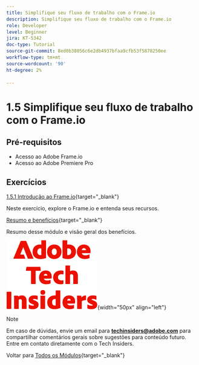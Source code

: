 ```yaml
---
title: Simplifique seu fluxo de trabalho com o Frame.io
description: Simplifique seu fluxo de trabalho com o Frame.io
role: Developer
level: Beginner
jira: KT-5342
doc-type: Tutorial
source-git-commit: 8ed0b38056c6e2db4937bfaa9cfb53f5878250ee
workflow-type: tm+mt
source-wordcount: '90'
ht-degree: 2%

---
```


# 1.5 Simplifique seu fluxo de trabalho com o Frame.io


## Pré-requisitos

- Acesso ao Adobe Frame.io
- Acesso ao Adobe Premiere Pro

## Exercícios

[1.5.1 Introdução ao Frame.io](./ex1.md){target="_blank"}

Neste exercício, explore o Frame.io e entenda seus recursos.

[Resumo e benefícios](./summary.md){target="_blank"}

Resumo desse módulo e visão geral dos benefícios.

![Informantes técnicos](./../../../assets/images/techinsiders.png){width="50px" align="left"}

>[!NOTE]
>
>Em caso de dúvidas, envie um email para **techinsiders@adobe.com** para compartilhar comentários gerais sobre sugestões para conteúdo futuro. Entre em contato diretamente com o Tech Insiders.

Voltar para [Todos os Módulos](../../../overview.md){target="_blank"}
